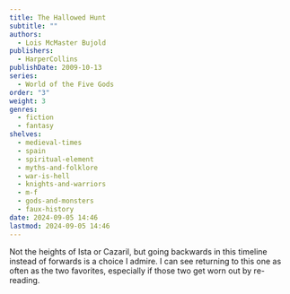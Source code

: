 ```yaml
---
title: The Hallowed Hunt
subtitle: ""
authors:
  - Lois McMaster Bujold
publishers:
  - HarperCollins
publishDate: 2009-10-13
series:
  - World of the Five Gods
order: "3"
weight: 3
genres:
  - fiction
  - fantasy
shelves:
  - medieval-times
  - spain
  - spiritual-element
  - myths-and-folklore
  - war-is-hell
  - knights-and-warriors
  - m-f
  - gods-and-monsters
  - faux-history
date: 2024-09-05 14:46
lastmod: 2024-09-05 14:46
---
```

Not the heights of Ista or Cazaril, but going backwards in this timeline instead of forwards is a choice I admire. I can see returning to this one as often as the two favorites, especially if those two get worn out by re-reading.